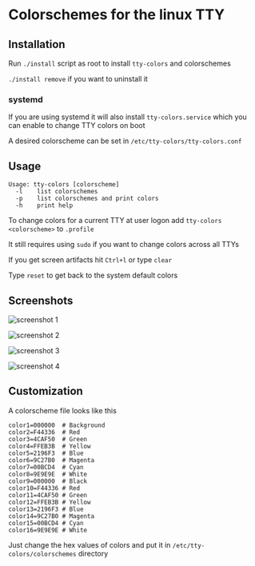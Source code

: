 # Colorschemes for the linux TTY

## Installation

Run ```./install``` script as root to install ```tty-colors``` and colorschemes

```./install remove``` if you want to uninstall it

### systemd

If you are using systemd it will also install ```tty-colors.service``` which you can enable to change TTY colors on boot

A desired colorscheme can be set in ```/etc/tty-colors/tty-colors.conf```

## Usage

```
Usage: tty-colors [colorscheme]
  -l    list colorschemes
  -p    list colorschemes and print colors
  -h    print help
```

To change colors for a current TTY at user logon add ```tty-colors <colorscheme>``` to ```.profile```

It still requires using ```sudo``` if you want to change colors across all TTYs

If you get screen artifacts hit ```Ctrl+l``` or type ```clear```

Type ```reset``` to get back to the system default colors

## Screenshots

![screenshot 1](images/screenshot-1.png)

![screenshot 2](images/screenshot-2.png)

![screenshot 3](images/screenshot-3.png)

![screenshot 4](images/screenshot-4.png)

## Customization

A colorscheme file looks like this

```
color1=000000  # Background
color2=F44336  # Red
color3=4CAF50  # Green
color4=FFEB3B  # Yellow
color5=2196F3  # Blue
color6=9C27B0  # Magenta
color7=00BCD4  # Cyan
color8=9E9E9E  # White
color9=000000  # Black
color10=F44336 # Red
color11=4CAF50 # Green
color12=FFEB3B # Yellow
color13=2196F3 # Blue
color14=9C27B0 # Magenta
color15=00BCD4 # Cyan
color16=9E9E9E # White
```

Just change the hex values of colors and put it in ```/etc/tty-colors/colorschemes``` directory
